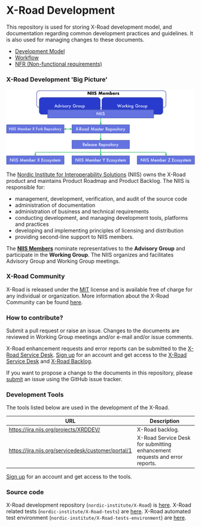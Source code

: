# X-Road Development

This repository is used for storing X-Road development model, and
documentation regarding common development practices and guidelines.
It is also used for managing changes to these documents.

- [Development Model](DEVELOPMENT_MODEL.md)
- [Workflow](WORKFLOW.md)
- [NFR (Non-functional requirements)](NFR.md)

### X-Road Development 'Big Picture'

![](IMG/xroad_development.png)

The [Nordic Institute for Interoperability Solutions](https://niis.org) (NIIS)
owns the X-Road product and maintains Product Roadmap and Product Backlog. The
NIIS is responsible for:

* management, development, verification, and audit of the source code
* administration of documentation
* administration of business and technical requirements
* conducting development, and managing development tools, platforms and practices
* developing and implementing principles of licensing and distribution
* providing second-line support to NIIS members.

The **[NIIS Members](https://www.niis.org/organization-and-management/)**
nominate representatives to the **Advisory Group** and participate in the
**Working Group**. The NIIS organizes and facilitates Advisory Group and
Working Group meetings.

### X-Road Community

X-Road is released under the [MIT](https://en.wikipedia.org/wiki/MIT_License)
license and is available free of charge for any individual or organization.
More information about the X-Road Community can be found
[here](https://community.niis.org).

### How to contribute?

Submit a pull request or raise an issue. Changes to the documents are reviewed
in Working Group meetings and/or e-mail and/or issue comments.

X-Road enhancement requests and error reports can be submitted to the [X-Road Service
Desk](https://jira.niis.org/servicedesk/customer/portal/1).
[Sign up](https://jira.niis.org/secure/Signup!default.jspa) for an account and
get access to the [X-Road Service
Desk](https://jira.niis.org/servicedesk/customer/portal/1) and
[X-Road Backlog](https://jira.niis.org/projects/XRDDEV/).

If you want to propose a change to the documents in this repository, please
[submit](https://github.com/nordic-institute/X-Road-development/issues/new) an
issue using the GitHub issue tracker.

### Development Tools

The tools listed below are used in the development of the X-Road.

| URL | Description |
| --- | --- |
| https://jira.niis.org/projects/XRDDEV/ | X-Road backlog. |
| https://jira.niis.org/servicedesk/customer/portal/1 | X-Road Service Desk for submitting enhancement requests and error reports. |

[Sign up](https://jira.niis.org/secure/Signup!default.jspa) for an account and
get access to the tools.

### Source code

X-Road development repository (`nordic-institute/X-Road`) is [here](https://github.com/nordic-institute/X-Road).
X-Road related tests (`nordic-institute/X-Road-tests`) are [here](https://github.com/nordic-institute/X-Road-tests).
X-Road automated test environment (`nordic-institute/X-Road-tests-environment`) are [here](https://github.com/nordic-institute/X-Road-tests-environment).
